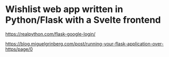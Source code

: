 # Wishlist web app written in Python/Flask with a Svelte frontend


https://realpython.com/flask-google-login/

https://blog.miguelgrinberg.com/post/running-your-flask-application-over-https/page/0

